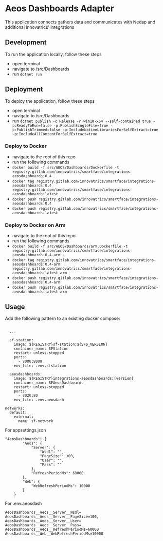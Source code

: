 # Aeos Dashboards Adapter
This application connects gathers data and communicates with Nedap and additional Innovatrics' integrations

## Development
To run the application locally, follow these steps
 - open terminal
 - navigate to /src/Dashboards
 - run `dotnet run`

 ## Deployment
 To deploy the application, follow these steps
 - open terminal
 - navigate to /src/Dashboards
 - run `dotnet publish -c Release -r win10-x64 --self-contained true -p:ReadyToRun=false -p:PublishSingleFile=true -p:PublishTrimmed=false -p:IncludeNativeLibrariesForSelfExtract=true -p:IncludeAllContentForSelfExtract=true`

### Deploy to Docker
- navigate to the root of this repo
- run the following commands
 - `docker build -f src/AEOS/Dashboards/Dockerfile -t registry.gitlab.com/innovatrics/smartface/integrations-aeosdashboards:0.4 .`
 - `docker tag registry.gitlab.com/innovatrics/smartface/integrations-aeosdashboards:0.4 registry.gitlab.com/innovatrics/smartface/integrations-aeosdashboards:latest`
 - `docker push registry.gitlab.com/innovatrics/smartface/integrations-aeosdashboards:0.4`
 - `docker push registry.gitlab.com/innovatrics/smartface/integrations-aeosdashboards:latest`

### Deploy to Docker on Arm
- navigate to the root of this repo
- run the following commands
 - `docker build -f src/AEOS/Dashboards/arm.Dockerfile -t registry.gitlab.com/innovatrics/smartface/integrations-aeosdashboards:0.4-arm .`
 - `docker tag registry.gitlab.com/innovatrics/smartface/integrations-aeosdashboards:0.4-arm registry.gitlab.com/innovatrics/smartface/integrations-aeosdashboards:latest-arm`
 - `docker push registry.gitlab.com/innovatrics/smartface/integrations-aeosdashboards:0.4-arm`
 - `docker push registry.gitlab.com/innovatrics/smartface/integrations-aeosdashboards:latest-arm`

## Usage
Add the following pattern to an existing docker compose:

```
      
  ...

  sf-station:
    image: ${REGISTRY}sf-station:${SFS_VERSION}
    container_name: SFStation
    restart: unless-stopped
    ports:
      - 8000:8000
    env_file: .env.sfstation

  aeosdashboards:
    image: ${REGISTRY}integrations-aeosdashboards:[version]
    container_name: SFAeosDashboards
    restart: unless-stopped
    ports:
      - 8020:80
    env_file: .env.aeosdash

networks:
  default:
    external:
      name: sf-network

```

For appsettings.json
```
"AeosDashboards": {
        "Aeos": {
            "Server": {
                "Wsdl": "",
                "PageSize": 100,
                "User": "",
                "Pass": ""
            },
            "RefreshPeriodMs": 60000
        },
        "Web": {
            "WebRefreshPeriodMs": 10000
        }
    }
```

For .env.aeosdash
```
AeosDashboards__Aeos__Server__Wsdl=
AeosDashboards__Aeos__Server__PageSize=100,
AeosDashboards__Aeos__Server__User=
AeosDashboards__Aeos__Server__Pass=
AeosDashboards__Aeos__RefreshPeriodMs=60000
AeosDashboards__Web__WebRefreshPeriodMs=10000
```